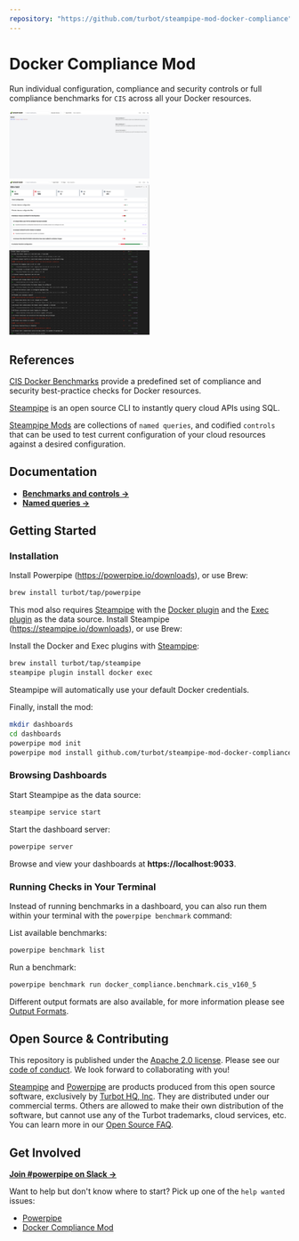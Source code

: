 ```yaml
---
repository: "https://github.com/turbot/steampipe-mod-docker-compliance"
---
```


# Docker Compliance Mod

Run individual configuration, compliance and security controls or full compliance benchmarks for `CIS` across all your Docker resources.

<!-- <img src="https://raw.githubusercontent.com/turbot/steampipe-mod-docker-compliance/main/docs/docker_compliance_dashboard.png" width="50%" type="thumbnail"/>
<img src="https://raw.githubusercontent.com/turbot/steampipe-mod-docker-compliance/main/docs/docker_cis_v160_dashboard.png" width="50%" type="thumbnail"/>
<img src="https://raw.githubusercontent.com/turbot/steampipe-mod-docker-compliance/main/docs/docker_cis_v160_console.png" width="50%" type="thumbnail"/> -->
<img src="https://raw.githubusercontent.com/turbot/steampipe-mod-docker-compliance/add-new-checks/docs/docker_compliance_dashboard.png" width="50%" type="thumbnail"/>
<img src="https://raw.githubusercontent.com/turbot/steampipe-mod-docker-compliance/add-new-checks/docs/docker_cis_v160_dashboard.png" width="50%" type="thumbnail"/>
<img src="https://raw.githubusercontent.com/turbot/steampipe-mod-docker-compliance/add-new-checks/docs/docker_cis_v160_console.png" width="50%" type="thumbnail"/>

## References

[CIS Docker Benchmarks](https://www.cisecurity.org) provide a predefined set of compliance and security best-practice checks for Docker resources.

[Steampipe](https://steampipe.io) is an open source CLI to instantly query cloud APIs using SQL.

[Steampipe Mods](https://steampipe.io/docs/reference/mod-resources#mod) are collections of `named queries`, and codified `controls` that can be used to test current configuration of your cloud resources against a desired configuration.

## Documentation

- **[Benchmarks and controls →](https://hub.powerpipe.io/mods/turbot/docker_compliance/controls)**
- **[Named queries →](https://hub.powerpipe.io/mods/turbot/docker_compliance/queries)**

## Getting Started

### Installation

Install Powerpipe (https://powerpipe.io/downloads), or use Brew:

```sh
brew install turbot/tap/powerpipe
```

This mod also requires [Steampipe](https://steampipe.io) with the [Docker plugin](https://hub.steampipe.io/plugins/turbot/docker) and the [Exec plugin](https://hub.steampipe.io/plugins/turbot/exec) as the data source. Install Steampipe (https://steampipe.io/downloads), or use Brew:

Install the Docker and Exec plugins with [Steampipe](https://steampipe.io):

```sh
brew install turbot/tap/steampipe
steampipe plugin install docker exec
```

Steampipe will automatically use your default Docker credentials.

Finally, install the mod:

```sh
mkdir dashboards
cd dashboards
powerpipe mod init
powerpipe mod install github.com/turbot/steampipe-mod-docker-compliance
```

### Browsing Dashboards

Start Steampipe as the data source:

```sh
steampipe service start
```

Start the dashboard server:

```sh
powerpipe server
```

Browse and view your dashboards at **https://localhost:9033**.

### Running Checks in Your Terminal

Instead of running benchmarks in a dashboard, you can also run them within your
terminal with the `powerpipe benchmark` command:

List available benchmarks:

```sh
powerpipe benchmark list
```

Run a benchmark:

```sh
powerpipe benchmark run docker_compliance.benchmark.cis_v160_5
```

Different output formats are also available, for more information please see
[Output Formats](https://powerpipe.io/docs/reference/cli/benchmark#output-formats).

## Open Source & Contributing

This repository is published under the [Apache 2.0 license](https://www.apache.org/licenses/LICENSE-2.0). Please see our [code of conduct](https://github.com/turbot/.github/blob/main/CODE_OF_CONDUCT.md). We look forward to collaborating with you!

[Steampipe](https://steampipe.io) and [Powerpipe](https://powerpipe.io) are products produced from this open source software, exclusively by [Turbot HQ, Inc](https://turbot.com). They are distributed under our commercial terms. Others are allowed to make their own distribution of the software, but cannot use any of the Turbot trademarks, cloud services, etc. You can learn more in our [Open Source FAQ](https://turbot.com/open-source).

## Get Involved

**[Join #powerpipe on Slack →](https://turbot.com/community/join)**

Want to help but don't know where to start? Pick up one of the `help wanted` issues:

- [Powerpipe](https://github.com/turbot/powerpipe/labels/help%20wanted)
- [Docker Compliance Mod](https://github.com/turbot/steampipe-mod-docker-compliance/labels/help%20wanted)
